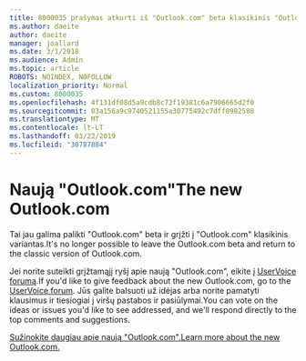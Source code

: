 ```yaml
---
title: 8000035 prašymas atkurti iš "Outlook.com" beta klasikinis "Outlook.com"
ms.author: daeite
author: daeite
manager: joallard
ms.date: 3/1/2018
ms.audience: Admin
ms.topic: article
ROBOTS: NOINDEX, NOFOLLOW
localization_priority: Normal
ms.custom: 8000035
ms.openlocfilehash: 4f131df08d5a9cdb8c72f19381c6a7906665d2f0
ms.sourcegitcommit: 03a156a9c9740521155a30775492c7dff0982588
ms.translationtype: MT
ms.contentlocale: lt-LT
ms.lasthandoff: 03/22/2019
ms.locfileid: "30787884"
---
```

# <a name="the-new-outlookcom"></a><span data-ttu-id="01fda-102">Naują "Outlook.com"</span><span class="sxs-lookup"><span data-stu-id="01fda-102">The new Outlook.com</span></span>

<span data-ttu-id="01fda-103">Tai jau galima palikti "Outlook.com" beta ir grįžti į "Outlook.com" klasikinis variantas.</span><span class="sxs-lookup"><span data-stu-id="01fda-103">It's no longer possible to leave the Outlook.com beta and return to the classic version of Outlook.com.</span></span>

<span data-ttu-id="01fda-104">Jei norite suteikti grįžtamąjį ryšį apie naują "Outlook.com", eikite į [UserVoice forumą](https://go.microsoft.com/fwlink/p/?linkid=851599).</span><span class="sxs-lookup"><span data-stu-id="01fda-104">If you'd like to give feedback about the new Outlook.com, go to the [UserVoice forum](https://go.microsoft.com/fwlink/p/?linkid=851599).</span></span> <span data-ttu-id="01fda-105">Jūs galite balsuoti už idėjas arba norite pamatyti klausimus ir tiesiogiai į viršų pastabos ir pasiūlymai.</span><span class="sxs-lookup"><span data-stu-id="01fda-105">You can vote on the ideas or issues you'd like to see addressed, and we'll respond directly to the top comments and suggestions.</span></span>

[<span data-ttu-id="01fda-106">Sužinokite daugiau apie naują "Outlook.com".</span><span class="sxs-lookup"><span data-stu-id="01fda-106">Learn more about the new Outlook.com.</span></span>](https://go.microsoft.com/fwlink/p/?linkid=874356)